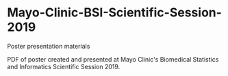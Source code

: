 # Mayo-Clinic-BSI-Scientific-Session-2019
Poster presentation materials

PDF of poster created and presented at Mayo Clinic's Biomedical Statistics and Informatics Scientific Session 2019.
